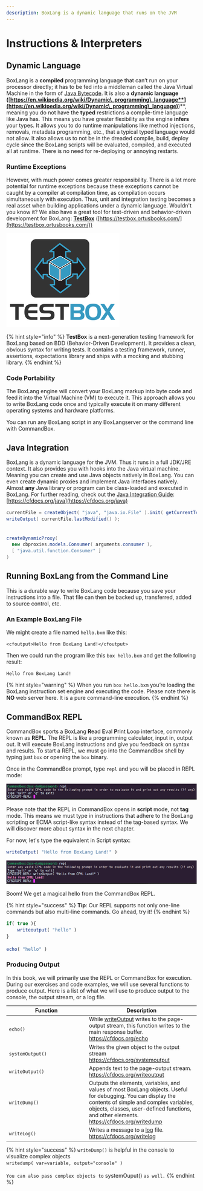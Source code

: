 ```yaml
---
description: BoxLang is a dynamic language that runs on the JVM
---
```


# Instructions & Interpreters

## Dynamic Language

BoxLang is a **compiled** programming language that can’t run on your processor directly; it has to be fed into a middleman called the Java Virtual Machine in the form of [Java Bytecode](https://en.wikipedia.org/wiki/Java\_bytecode). It is also a **dynamic language (**[**https://en.wikipedia.org/wiki/Dynamic\_programming\_language**](https://en.wikipedia.org/wiki/Dynamic\_programming\_language)**)**, meaning you do not have the **typed** restrictions a compile-time language like Java has. This means you have greater flexibility as the engine **infers** your types. It allows you to do runtime manipulations like method injections, removals, metadata programming, etc., that a typical typed language would not allow. It also allows us to not be in the dreaded compile, build, deploy cycle since the BoxLang scripts will be evaluated, compiled, and executed all at runtime. There is no need for re-deploying or annoying restarts.

### Runtime Exceptions

However, with much power comes greater responsibility. There is a lot more potential for runtime exceptions because these exceptions cannot be caught by a compiler at compilation time, as compilation occurs simultaneously with execution. Thus, unit and integration testing becomes a real asset when building applications under a dynamic language. Wouldn't you know it? We also have a great tool for test-driven and behavior-driven development for BoxLang: [**TestBox**](https://testbox.ortusbooks.com/) ([https://testbox.ortusbooks.com/](https://testbox.ortusbooks.com/))

![TestBox Testing Framework](../.gitbook/assets/testbox-logo.png)

{% hint style="info" %}
**TestBox** is a next-generation testing framework for BoxLang based on BDD (Behavior-Driven Development). It provides a clean, obvious syntax for writing tests. It contains a testing framework, runner, assertions, expectations library and ships with a mocking and stubbing library.
{% endhint %}

### Code Portability

The BoxLang engine will convert your BoxLang markup into byte code and feed it into the Virtual Machine (VM) to execute it. This approach allows you to write BoxLang code once and typically execute it on many different operating systems and hardware platforms.

You can run any BoxLang script in any BoxLangserver or the command line with CommandBox.

## Java Integration

BoxLang is a dynamic language for the JVM. Thus it runs in a full JDK/JRE context. It also provides you with hooks into the Java virtual machine. Meaning you can create and use Java objects natively in BoxLang. You can even create dynamic proxies and implement Java interfaces natively. Almost **any** Java library or program can be class-loaded and executed in BoxLang. For further reading, check out the [Java Integration Guide](https://cfdocs.org/java): [https://cfdocs.org/java](https://cfdocs.org/java)

```java
currentFile = createObject( "java", "java.io.File" ).init( getCurrentTemplatePath() );
writeOutput( currentFile.lastModified() );


createDynamicProxy(
  new cbproxies.models.Consumer( arguments.consumer ),
  [ "java.util.function.Consumer" ]
)
```

## Running BoxLang from the Command Line

This is a durable way to write BoxLang code because you save your instructions into a file. That file can then be backed up, transferred, added to source control, etc.

### An Example BoxLang File

We might create a file named `hello.bxm` like this:

```markup
<cfoutput>Hello from BoxLang Land!</cfoutput>
```

Then we could run the program like this `box hello.bxm` and get the following result:

```
Hello from BoxLang Land!
```

{% hint style="warning" %}
When you run `box hello.bxm` you’re loading the BoxLang instruction set engine and executing the code. Please note there is **NO** web server here. It is a pure command-line execution.
{% endhint %}

## CommandBox REPL

CommandBox sports a BoxLang **R**ead **E**val **P**rint **L**oop interface, commonly known as **REPL**. The REPL is like a programming calculator, input in, output out. It will execute BoxLang instructions and give you feedback on syntax and results. To start a REPL, we must go into the CommandBox shell by typing just `box` or opening the `box` binary.

Once in the CommandBox prompt, type `repl` and you will be placed in REPL mode:

![CommandBox](../assets/repl.png)

Please note that the REPL in CommandBox opens in **script** mode, not **tag** mode. This means we must type in instructions that adhere to the BoxLang scripting or ECMA script-like syntax instead of the tag-based syntax. We will discover more about syntax in the next chapter.

For now, let's type the equivalent in Script syntax:

```javascript
writeOutput( "Hello from BoxLang Land!" )
```

![CommandBox](../assets/repl-hello.png)

Boom! We get a magical hello from the CommandBox REPL.

{% hint style="success" %}
**Tip**: Our REPL supports not only one-line commands but also multi-line commands. Go ahead, try it!
{% endhint %}

```javascript
if( true ){
    writeoutput( "hello" )
}

echo( "hello" )
```

### Producing Output

In this book, we will primarily use the REPL or CommandBox for execution. During our exercises and code examples, we will use several functions to produce output. Here is a list of what we will use to produce output to the console, the output stream, or a log file.

<table><thead><tr><th width="198">Function</th><th>Description</th></tr></thead><tbody><tr><td><code>echo()</code></td><td>While <a href="https://cfdocs.org/writeoutput">writeOutput</a> writes to the page-output stream, this function writes to the main response buffer.<br><a href="https://cfdocs.org/echo">https://cfdocs.org/echo</a></td></tr><tr><td><code>systemOutput()</code></td><td>Writes the given object to the output stream<br><a href="https://cfdocs.org/systemoutput">https://cfdocs.org/systemoutput</a></td></tr><tr><td><code>writeOutput()</code></td><td>Appends text to the page-output stream.<br><a href="https://cfdocs.org/writeoutput">https://cfdocs.org/writeoutput</a></td></tr><tr><td><code>writeDump()</code></td><td>Outputs the elements, variables, and values of most BoxLang objects. Useful for debugging. You can display the contents of simple and complex variables, objects, classes, user-defined functions, and other elements.<br><a href="https://cfdocs.org/writedump">https://cfdocs.org/writedump</a></td></tr><tr><td><code>writeLog()</code></td><td>Writes a message to a <a href="https://cfdocs.org/log">log</a> file.<br><a href="https://cfdocs.org/writelog">https://cfdocs.org/writelog</a></td></tr></tbody></table>

{% hint style="success" %}
`writeDump()` is helpful in the console to visualize complex objects\
`writedump( var=variable, output="console" )`\
\
`You can also pass complex objects to` systemOuput() `as well.`
{% endhint %}
